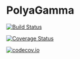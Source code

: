 # PolyaGamma

[![Build Status](https://travis-ci.org/currymj/PolyaGamma.jl.svg?branch=master)](https://travis-ci.org/currymj/PolyaGamma.jl)

[![Coverage Status](https://coveralls.io/repos/currymj/PolyaGamma.jl/badge.svg?branch=master&service=github)](https://coveralls.io/github/currymj/PolyaGamma.jl?branch=master)

[![codecov.io](http://codecov.io/github/currymj/PolyaGamma.jl/coverage.svg?branch=master)](http://codecov.io/github/currymj/PolyaGamma.jl?branch=master)
